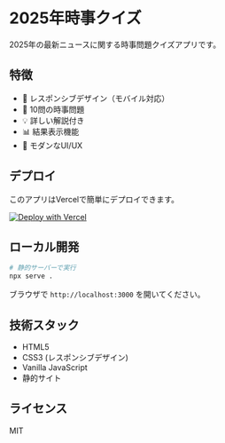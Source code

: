 # 2025年時事クイズ

2025年の最新ニュースに関する時事問題クイズアプリです。

## 特徴

- 📱 レスポンシブデザイン（モバイル対応）
- 🎯 10問の時事問題
- 💡 詳しい解説付き
- 📊 結果表示機能
- 🎨 モダンなUI/UX

## デプロイ

このアプリはVercelで簡単にデプロイできます。

[![Deploy with Vercel](https://vercel.com/button)](https://vercel.com/new/clone?repository-url=https://github.com/your-username/jiji-quiz-2025)

## ローカル開発

```bash
# 静的サーバーで実行
npx serve .
```

ブラウザで `http://localhost:3000` を開いてください。

## 技術スタック

- HTML5
- CSS3 (レスポンシブデザイン)
- Vanilla JavaScript
- 静的サイト

## ライセンス

MIT